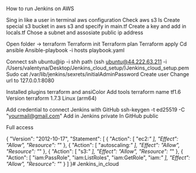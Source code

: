 How to run Jenkins on AWS

Sing in like a user in terminal aws configuration 
Check aws s3 ls
Create special s3 bucket in aws s3 and specify in main.tf
Create a key and add in locals.tf
Chose a subnet and assosiate public ip address 

Open folder -> terraform 
Terraform init
Terraform plan
Terraform apply
Cd ansible 
Ansible-playbook -i hosts playbook.yaml


Connect 
ssh ubuntu@ip -i shh path
(ssh ubuntu@44.222.63.211 -i /Users/valentyna/Desktop/Jenkins_cloud_setup/)Jenkins_cloud_setup.pem
Sudo cat /var/lib/jenkins/sexrets/initialAdminPassword
Create user 
Change url to 127.0.0.1:8080

Installed plugins terraform and ansiColor
Add tools terraform name tf1.6
Version terraform 1.7.3 Linux (arm64)

Add credential to connect Jenkins with GitHub
ssh-keygen -t ed25519 -C "yourmail@gmail.com"
Add in Jenkins private 
In GitHub public

Full access 

{
	"Version": "2012-10-17",
	"Statement": [
		{
			"Action": [
				"ec2:*"
			],
			"Effect": "Allow",
			"Resource": "*"
		},
		{
			"Action": [
				"autoscaling:*"
			],
			"Effect": "Allow",
			"Resource": "*"
		},
		{
			"Action": [
				"s3:*"
			],
			"Effect": "Allow",
			"Resource": "*"
		},
		{
			"Action": [
				"iam:PassRole",
				"iam:ListRoles",
				"iam:GetRole",
				"iam:*"
			],
			"Effect": "Allow",
			"Resource": "*"
		}
	]
}# Jenkins_in_cloud
